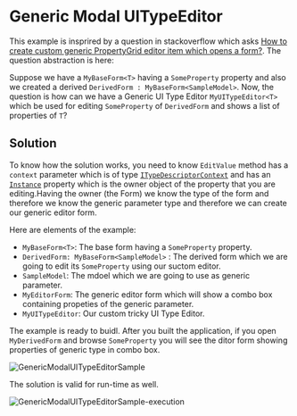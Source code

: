 # Generic Modal UITypeEditor
This example is insprired by a question in stackoverflow which asks [How to create custom generic PropertyGrid editor item which opens a form?](https://stackoverflow.com/q/46994063/3110834). The question abstraction is here:

Suppose we have a `MyBaseForm<T>` having a `SomeProperty` property and also we created a derived `DerivedForm : MyBaseForm<SampleModel>`. Now, the question is how can we have a Generic UI Type Editor `MyUITypeEditor<T>` which be used for editing `SomeProperty` of `DerivedForm` and shows a list of properties of `T`?

## Solution

To know how the solution works, you need to know `EditValue` method has a `context` parameter which is of type [`ITypeDescriptorContext`](https://msdn.microsoft.com/en-us/library/system.componentmodel.itypedescriptorcontext(v=vs.110).aspx) and has an [`Instance`](https://msdn.microsoft.com/en-us/library/system.componentmodel.itypedescriptorcontext.instance(v=vs.110).aspx) property which is the owner object of the property that you are editing.Having the owner (the Form) we know the type of the form and therefore we know the generic parameter type and therefore we can create our generic editor form.

Here are elements of the example:

- `MyBaseForm<T>`: The base form having a `SomeProperty` property. 
- `DerivedForm: MyBaseForm<SampleModel>` :  The derived form which we are going to edit its `SomeProperty` using our suctom editor.
- `SampleModel`: The mdoel which we are going to use as generic parameter.
- `MyEditorForm`: The generic editor form which will show a combo box containing propeties of the generic parameter.
- `MyUITypeEditor`: Our custom tricky UI Type Editor.

The example is ready to buidl. After you built the application, if you open `MyDerivedForm` and browse `SomeProperty` you will see the ditor form showing properties of generic type in combo box.

![GenericModalUITypeEditorSample](https://github.com/r-aghaei/GenericModalUITypeEditorSample/blob/master/images/editor.png)

The solution is valid for run-time as well.

![GenericModalUITypeEditorSample-execution](https://github.com/r-aghaei/GenericModalUITypeEditorSample/blob/master/images/execution.png)
